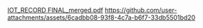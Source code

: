 
[IOT_RECORD FINAL_merged.pdf](https://github.com/user-attachments/files/17535005/IOT_RECORD.FINAL_merged.pdf)
https://github.com/user-attachments/assets/6cadbb08-93f8-4c7a-b6f7-33db5501bd20
